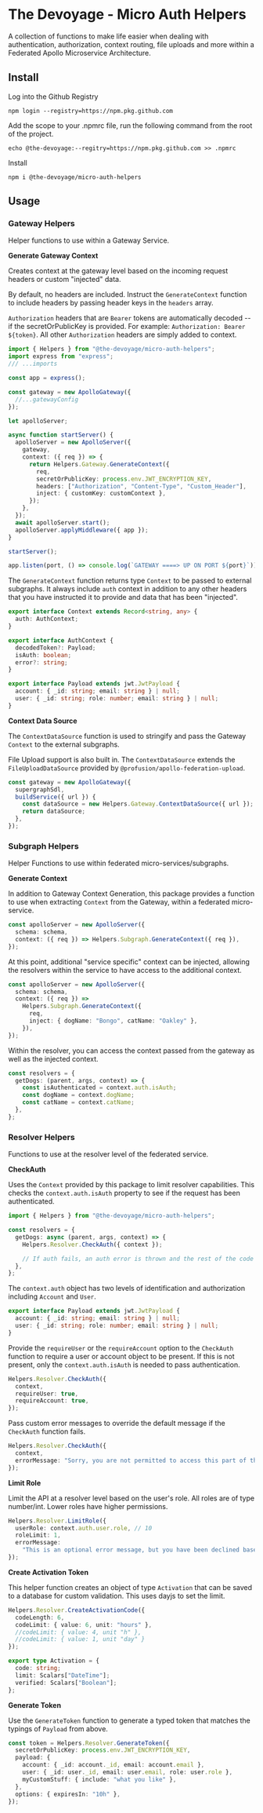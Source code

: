 # The Devoyage - Micro Auth Helpers

A collection of functions to make life easier when dealing with authentication, authorization, context routing, file uploads and more within a Federated Apollo Microservice Architecture.

## Install

Log into the Github Registry

```
npm login --registry=https://npm.pkg.github.com
```

Add the scope to your .npmrc file, run the following command from the root of the project.

```
echo @the-devoyage:--regitry=https://npm.pkg.github.com >> .npmrc
```

Install

```
npm i @the-devoyage/micro-auth-helpers
```

## Usage

### Gateway Helpers

Helper functions to use within a Gateway Service.

**Generate Gateway Context**

Creates context at the gateway level based on the incoming request headers or custom "injected" data.

By default, no headers are included. Instruct the `GenerateContext` function to include headers by passing header keys in the `headers` array.

`Authorization` headers that are `Bearer` tokens are automatically decoded -- if the secretOrPublicKey is provided. For example: `Authorization: Bearer ${token}`. All other `Authorization` headers are simply added to context.

```ts
import { Helpers } from "@the-devoyage/micro-auth-helpers";
import express from "express";
/// ...imports

const app = express();

const gateway = new ApolloGateway({
  //...gatewayConfig
});

let apolloServer;

async function startServer() {
  apolloServer = new ApolloServer({
    gateway,
    context: ({ req }) => {
      return Helpers.Gateway.GenerateContext({
        req,
        secretOrPublicKey: process.env.JWT_ENCRYPTION_KEY,
        headers: ["Authorization", "Content-Type", "Custom_Header"],
        inject: { customKey: customContext },
      });
    },
  });
  await apolloServer.start();
  apolloServer.applyMiddleware({ app });
}

startServer();

app.listen(port, () => console.log(`GATEWAY ====> UP ON PORT ${port}`));
```

The `GenerateContext` function returns type `Context` to be passed to external subgraphs. It always include `auth` context in addition to any other headers that you have instructed it to provide and data that has been "injected".

```ts
export interface Context extends Record<string, any> {
  auth: AuthContext;
}

export interface AuthContext {
  decodedToken?: Payload;
  isAuth: boolean;
  error?: string;
}

export interface Payload extends jwt.JwtPayload {
  account: { _id: string; email: string } | null;
  user: { _id: string; role: number; email: string } | null;
}
```

**Context Data Source**

The `ContextDataSource` function is used to stringify and pass the Gateway `Context` to the external subgraphs.

File Upload support is also built in. The `ContextDataSource` extends the `FileUploadDataSource` provided by `@profusion/apollo-federation-upload`.

```ts
const gateway = new ApolloGateway({
  supergraphSdl,
  buildService({ url }) {
    const dataSource = new Helpers.Gateway.ContextDataSource({ url });
    return dataSource;
  },
});
```

### Subgraph Helpers

Helper Functions to use within federated micro-services/subgraphs.

**Generate Context**

In addition to Gateway Context Generation, this package provides a function to use when extracting `Context` from the Gateway, within a federated micro-service.

```ts
const apolloServer = new ApolloServer({
  schema: schema,
  context: ({ req }) => Helpers.Subgraph.GenerateContext({ req }),
});
```

At this point, additional "service specific" context can be injected, allowing the resolvers within the service to have access to the additional context.

```ts
const apolloServer = new ApolloServer({
  schema: schema,
  context: ({ req }) =>
    Helpers.Subgraph.GenerateContext({
      req,
      inject: { dogName: "Bongo", catName: "Oakley" },
    }),
});
```

Within the resolver, you can access the context passed from the gateway as well as the injected context.

```ts
const resolvers = {
  getDogs: (parent, args, context) => {
    const isAuthenticated = context.auth.isAuth;
    const dogName = context.dogName;
    const catName = context.catName;
  },
};
```

### Resolver Helpers

Functions to use at the resolver level of the federated service.

**CheckAuth**

Uses the `Context` provided by this package to limit resolver capabilities. This checks the `context.auth.isAuth` property to see if the request has been authenticated.

```ts
import { Helpers } from "@the-devoyage/micro-auth-helpers";

const resolvers = {
  getDogs: async (parent, args, context) => {
    Helpers.Resolver.CheckAuth({ context });

    // If auth fails, an auth error is thrown and the rest of the code will not be executed.
  },
};
```

The `context.auth` object has two levels of identification and authorization including `Account` and `User`.

```ts
export interface Payload extends jwt.JwtPayload {
  account: { _id: string; email: string } | null;
  user: { _id: string; role: number; email: string } | null;
}
```

Provide the `requireUser` or the `requireAccount` option to the `CheckAuth` function to require a user or account object to be present. If this is not present, only the `context.auth.isAuth` is needed to pass authentication.

```ts
Helpers.Resolver.CheckAuth({
  context,
  requireUser: true,
  requireAccount: true,
});
```

Pass custom error messages to override the default message if the `CheckAuth` function fails.

```ts
Helpers.Resolver.CheckAuth({
  context,
  errorMessage: "Sorry, you are not permitted to access this part of the API.",
});
```

**Limit Role**

Limit the API at a resolver level based on the user's role. All roles are of type number/int. Lower roles have higher permissions.

```ts
Helpers.Resolver.LimitRole({
  userRole: context.auth.user.role, // 10
  roleLimit: 1,
  errorMessage:
    "This is an optional error message, but you have been declined based on your role.",
});
```

**Create Activation Token**

This helper function creates an object of type `Activation` that can be saved to a database for custom validation. This uses dayjs to set the limit.

```ts
Helpers.Resolver.CreateActivationCode({
  codeLength: 6,
  codeLimit: { value: 6, unit: "hours" },
  //codeLimit: { value: 4, unit "h" },
  //codeLimit: { value: 1, unit "day" }
});
```

```ts
export type Activation = {
  code: string;
  limit: Scalars["DateTime"];
  verified: Scalars["Boolean"];
};
```

**Generate Token**

Use the `GenerateToken` function to generate a typed token that matches the typings of `Payload` from above.

```ts
const token = Helpers.Resolver.GenerateToken({
  secretOrPublicKey: process.env.JWT_ENCRYPTION_KEY,
  payload: {
    account: { _id: account._id, email: account.email },
    user: { _id: user._id, email: user.email, role: user.role },
    myCustomStuff: { include: "what you like" },
  },
  options: { expiresIn: "10h" },
});
```
